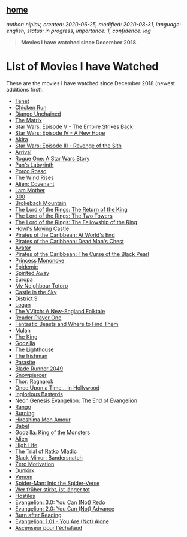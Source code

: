 [home](./index.md)
-------------------

*author: niplav, created: 2020-06-25, modified: 2020-08-31, language: english, status: in progress, importance: 1, confidence: log*

> __Movies I have watched since December 2018.__

List of Movies I have Watched
==============================

These are the movies I have watched since December 2018 (newest additions
first).

* [Tenet](https://www.imdb.com/title/tt6723592/)
* [Chicken Run](https://www.imdb.com/title/tt0120630/)
* [Django Unchained](https://www.imdb.com/title/tt1853728/)
* [The Matrix](https://www.imdb.com/title/tt0133093/)
* [Star Wars: Episode V - The Empire Strikes Back]()<!--TODO: add link-->
* [Star Wars: Episode IV - A New Hope](https://www.imdb.com/title/tt0076759/)
* [Akira](https://www.imdb.com/title/tt0094625/)
* [Star Wars: Episode III - Revenge of the Sith](https://www.imdb.com/title/tt0121766/)
* [Arrival](https://www.imdb.com/title/tt2543164/)
* [Rogue One: A Star Wars Story](https://www.imdb.com/title/tt3748528/)
* [Pan's Labyrinth](https://www.imdb.com/title/tt0457430/)
* [Porco Rosso](https://www.imdb.com/title/tt0104652/)
* [The Wind Rises](https://www.imdb.com/title/tt2013293/)
* [Alien: Covenant](https://www.imdb.com/title/tt2316204/)
* [I am Mother](https://www.imdb.com/title/tt6292852/)
* [300](https://www.imdb.com/title/tt0416449/)
* [Brokeback Mountain](https://www.imdb.com/title/tt0388795)
* [The Lord of the Rings: The Return of the King](https://www.imdb.com/title/tt0167260/)
* [The Lord of the Rings: The Two Towers](https://www.imdb.com/title/tt0167261/)
* [The Lord of the Rings: The Fellowship of the Ring](https://www.imdb.com/title/tt0120737/)
* [Howl's Moving Castle](https://www.imdb.com/title/tt0347149/)
* [Pirates of the Caribbean: At World's End](https://www.imdb.com/title/tt0449088/)
* [Pirates of the Caribbean: Dead Man's Chest](https://www.imdb.com/title/tt0383574/)
* [Avatar](https://www.imdb.com/title/tt0499549/)
* [Pirates of the Caribbean: The Curse of the Black Pearl](https://www.imdb.com/title/tt0325980/)
* [Princess Mononoke](https://www.imdb.com/title/tt0119698/)
* [Epidemic](https://www.imdb.com/title/tt0092972/)
* [Spirited Away](https://www.imdb.com/title/tt0245429/)
* [Europa](https://www.imdb.com/title/tt0101829/)
* [My Neighbour Totoro](https://www.imdb.com/title/tt0096283/)
* [Castle in the Sky](https://www.imdb.com/title/tt0092067/)
* [District 9](https://www.imdb.com/title/tt1136608/)
* [Logan](https://m.imdb.com/title/tt3315342/)
* [The VVitch: A New-England Folktale](https://www.imdb.com/title/tt4263482/)
* [Reader Player One](https://www.imdb.com/title/tt1677720/)
* [Fantastic Beasts and Where to Find Them](https://www.imdb.com/title/tt3183660/)
* [Mulan](https://www.imdb.com/title/tt0120762/)
* [The King](https://www.imdb.com/title/tt7984766/)
* [Godzilla](https://www.imdb.com/title/tt0831387/)
* [The Lighthouse](https://www.imdb.com/title/tt7984734/)
* [The Irishman](https://www.imdb.com/title/tt1302006/)
* [Parasite](https://www.imdb.com/title/tt6751668/)
* [Blade Runner 2049](https://www.imdb.com/title/tt1856101/)
* [Snowpiercer](https://www.imdb.com/title/tt1706620/)
* [Thor: Ragnarok](https://www.imdb.com/title/tt3501632/)
* [Once Upon a Time… in Hollywood](https://www.imdb.com/title/tt7131622/)
* [Inglorious Basterds](https://www.imdb.com/title/tt0361748/)
* [Neon Genesis Evangelion: The End of Evangelion](https://www.imdb.com/title/tt0169858/)
* [Rango](https://www.imdb.com/title/tt1192628/)
* [Burning](https://www.imdb.com/title/tt7282468/)
* [Hiroshima Mon Amour](https://www.imdb.com/title/tt0052893/)
* [Babel](https://www.imdb.com/title/tt0449467/)
* [Godzilla: King of the Monsters](https://www.imdb.com/title/tt3741700/)
* [Alien](https://www.imdb.com/title/tt0078748/)
* [High Life](https://www.imdb.com/title/tt4827558/)
* [The Trial of Ratko Mladic](https://www.imdb.com/title/tt9588298/)
* [Black Mirror: Bandersnatch](https://www.imdb.com/title/tt9495224/)
* [Zero Motivation](https://www.imdb.com/title/tt3576084/)
* [Dunkirk](https://www.imdb.com/title/tt5013056/)
* [Venom](https://www.imdb.com/title/tt1270797/)
* [Spider-Man: Into the Spider-Verse](https://www.imdb.com/title/tt4633694/)
* [Wer früher stirbt, ist länger tot](https://www.imdb.com/title/tt0780180/)
* [Hostiles](https://www.imdb.com/title/tt5478478/)
* [Evangelion: 3.0: You Can (Not) Redo](https://www.imdb.com/title/tt0860907/)
* [Evangelion: 2.0: You Can (Not) Advance](https://www.imdb.com/title/tt0860906/)
* [Burn after Reading](https://www.imdb.com/title/tt0887883/)
* [Evangelion: 1.01 - You Are (Not) Alone](https://www.imdb.com/title/tt0923811/)
* [Ascenseur pour l'échafaud](https://www.imdb.com/title/tt0051378/)
